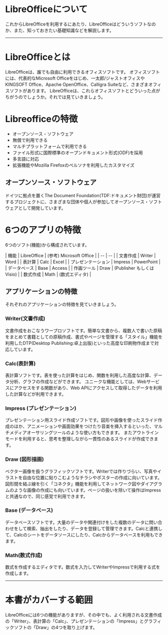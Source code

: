 LibreOfficeについて
===================

これからLibreOfficeを利用するにあたり、LibreOfficeはどういうソフトなのか、また、知っておきたい基礎知識などを解説します。

----

# LibreOfficeとは

LibreOfficeは、誰でも自由に利用できるオフィスソフトです。
オフィスソフトには、代表的なMicrosoft Officeをはじめ、一太郎/ジャストオフィスやKINGSOFT Office、Apache OpenOffice、Calligra Suiteなど、さまざまオフィスソフトがあります。
LibreOfficeは、これらオフィスソフトとどういった点がちがうのでしょうか。それでは見ていきましょう。


# Libreofficeの特徴

- オープンソース・ソフトウェア
- 無償で利用できる
- マルチプラットフォームで利用できる
- ファイル形式に国際標準のオープンドキュメント形式(ODF)を採用
- 多言語に対応
- 拡張機能やMozilla Firefoxのペルソナを利用したカスタマイズ

## オープンソース・ソフトウェア



ドイツに拠点を置くThe Document Foundation(TDF:ドキュメント財団)が運営するプロジェクトに、さまざまな団体や個人が参加してオープンソース・ソフトウェアとして開発しています。




# 6つのアプリの特徴

6つのソフト(機能)から構成されています。

| 機能 | LibreOffice | (参考) Microsoft Office |
| -- | -- |
| 文書作成 | Writer | Word |
| 表計算 | Calc | Excel |
| プレゼンテーション | Impress | PowerPoint |
| データベース | Base | Access |
| 作画ツール | Draw | (Publisher もしくは Visio) |
| 数式作成 | Math | (数式エディタ) |

## アプリケーションの特徴

それぞれのアプリケーションの特徴を見ていきましょう。

### Writer(文書作成)

文書作成をおこなうワープロソフトです。簡単な文書から、複数人で書いた原稿をまとめて書籍としての原稿作成、書式やページを管理する「スタイル」機能を利用したDTP(Desktop Publishing:卓上出版)といった高度な印刷物作成まで対応しています。

### Calc(表計算)

表計算ソフトです。表を使った計算をはじめ、関数を利用した高度な計算、データ分析、グラフの作成などができます。
ユニークな機能としては、Webサービスにアクセスをする関数があり、Web APIにアクセスして取得したデータを利用した計算などが利用できます。

### Impress (プレゼンテーション)

プレゼンテーション用スライド作成ソフトです。図形や画像を使ったスライド作成のほか、アニメーションや画面効果をつけたり音楽を挿入するといった、マルチメディアオーサリングツールのような使い方もできます。
またアウトラインモードを利用すると、思考を整理しながら一貫性のあるスライドが作成できます。

### Draw (図形描画)

ベクター画像を扱うグラフィックソフトです。Writerでは作りづらい、写真やイラストを自由な位置に貼りこむようなチラシやポスターの作成に向いています。図形間を結ぶ線を引く「コネクタ」機能を利用してネットワーク図やダイアグラムのような画像の作成にも向いています。ページの扱いを除いて操作はImpressと共通なので、同じ感覚で利用できます。

### Base (データベース)

データベースソフトです。大量のデータや関連付けをした複数のデータに問い合わせをして検索、抽出をしたり、データを登録して管理できます。Calcと連携して、Calcのシートをデータソースにしたり、Calcからデータベースを利用もできます。

### Math(数式作成)

数式を作成するエディタです。数式を入力してWriterやImpressで利用する式を作成します。


----

# 本書がカバーする範囲

LibreOfficeには6つの機能がありますが、その中でも、よく利用される文書作成の「Writer」、表計算の「Calc」、プレゼンテーションの「Impress」とグラフィックソフトの「Draw」の4つを取り上げます。




